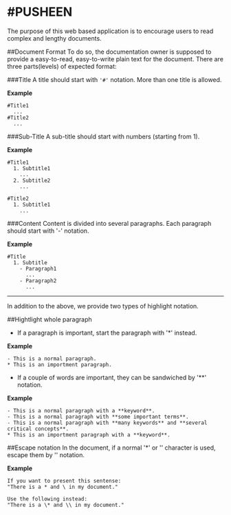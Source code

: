 #PUSHEEN
=====
The purpose of this web based application is to encourage users to read complex and lengthy documents.

##Document Format
To do so, the documentation owner is supposed to provide a easy-to-read, easy-to-write plain text for the document.
There are three parts(levels) of expected format:

###Title
A title should start with `'#'` notation. More than one title is allowed.

**Example**
```
#Title1
  ...
#Title2
  ...
```

###Sub-Title
A sub-title should start with numbers (starting from 1).

**Example**
```
#Title1
  1. Subtitle1
    ...
  2. Subtitle2
    ...

#Title2
  1. Subtitle1
    ...
```

###Content
Content is divided into several paragraphs. Each paragraph should start with '-' notation.

**Example**
```
#Title
  1. Subtitle
    - Paragraph1
      ...
    - Paragraph2
      ...
```
-----

In addition to the above, we provide two types of highlight notation.

##Hightlight whole paragraph
  - If a paragraph is important, start the paragraph with '*' instead.

  **Example**
  ```
  - This is a normal paragraph.
  * This is an importment paragraph.
  ```

  - If a couple of words are important, they can be sandwiched by '**' notation.

  **Example**
  ```
  - This is a normal paragraph with a **keyword**.
  - This is a normal paragraph with **some important terms**.
  - This is a normal paragraph with **many keywords** and **several critical concepts**.
  * This is an importment paragraph with a **keyword**.
  ```

##Escape notation
In the document, if a normal '*' or '\' character is used, escape them by '\' notation.

**Example**
```
If you want to present this sentense:
"There is a * and \ in my document."

Use the following instead:
"There is a \* and \\ in my document."
```
